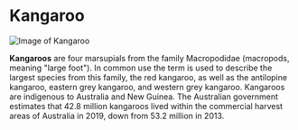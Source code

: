 # Kangaroo

![Image of Kangaroo](https://upload.wikimedia.org/wikipedia/commons/thumb/0/0c/Kangaroo_Australia_01_11_2008_-_retouch.JPG/800px-Kangaroo_Australia_01_11_2008_-_retouch.JPG "Image of Kangaroo")

**Kangaroos** are four marsupials from the family Macropodidae (macropods, meaning "large foot"). In common use the term is used to describe the largest species from this family, the red kangaroo, as well as the antilopine kangaroo, eastern grey kangaroo, and western grey kangaroo. Kangaroos are indigenous to Australia and New Guinea. The Australian government estimates that 42.8 million kangaroos lived within the commercial harvest areas of Australia in 2019, down from 53.2 million in 2013.